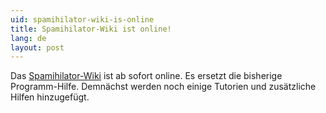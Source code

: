 ```yaml
---
uid: spamihilator-wiki-is-online
title: Spamihilator-Wiki ist online!
lang: de
layout: post
---
```


Das [Spamihilator-Wiki](http://wiki.spamihilator.com/) ist ab sofort online.
Es ersetzt die bisherige Programm-Hilfe. Demnächst werden noch einige
Tutorien und zusätzliche Hilfen hinzugefügt.
